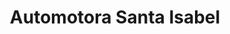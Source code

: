 ---
title: "Automotora Santa Isabel"
url: /quinta-normal/automotora-santa-isabel/
shop: Autohaus
---